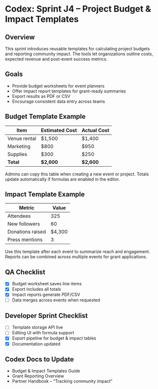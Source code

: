 # Codex: Sprint J4 – Project Budget & Impact Templates

## Overview
This sprint introduces reusable templates for calculating project budgets and reporting community impact. The tools let organizations outline costs, expected revenue and post-event success metrics.

## Goals
- Provide budget worksheets for event planners
- Offer impact report templates for grant-ready summaries
- Export results as PDF or CSV
- Encourage consistent data entry across teams

## Budget Template Example
| Item | Estimated Cost | Actual Cost |
| ---- | -------------- | ----------- |
| Venue rental | $1,500 | $1,400 |
| Marketing | $800 | $950 |
| Supplies | $300 | $250 |
| **Total** | **$2,600** | **$2,600** |

Admins can copy this table when creating a new event or project. Totals update automatically if formulas are enabled in the editor.

## Impact Template Example
| Metric | Value |
| ------ | ----- |
| Attendees | 325 |
| New followers | 60 |
| Donations raised | $4,300 |
| Press mentions | 3 |

Use this template after each event to summarize reach and engagement. Reports can be combined across multiple events for grant applications.

## QA Checklist
- [x] Budget worksheet saves line items
- [x] Export includes all totals
- [x] Impact reports generate PDF/CSV
- [ ] Data merges across events when requested

## Developer Sprint Checklist
- [ ] Template storage API live
- [ ] Editing UI with formula support
- [x] Export pipeline for budget & impact tables
- [x] Documentation updated

## Codex Docs to Update
- Budget & Impact Templates Guide
- Grant Reporting Overview
- Partner Handbook – “Tracking community impact”
